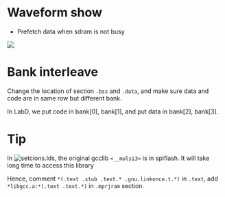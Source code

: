 # Waveform show

* Prefetch data when sdram is not busy

![](https://github.com/jxes993409/2023-Spring-SoC-Design/blob/main/LabD/waveform/prefetch.png)

# Bank interleave

Change the location of section `.bss` and `.data`, and make sure data and code are in same row but different bank.

In LabD, we put code in bank[0], bank[1], and put data in bank[2], bank[3].

# Tip

In ![setcions.lds](https://github.com/jxes993409/2023-Spring-SoC-Design/blob/main/LabD/firmware/sections.lds), the original gcclib `<__mulsi3>` is in spiflash. It will take long time to access this library

Hence, comment `*(.text .stub .text.* .gnu.linkonce.t.*)` in `.text`, add `*libgcc.a:*(.text .text.*)` in `.mprjram` section.